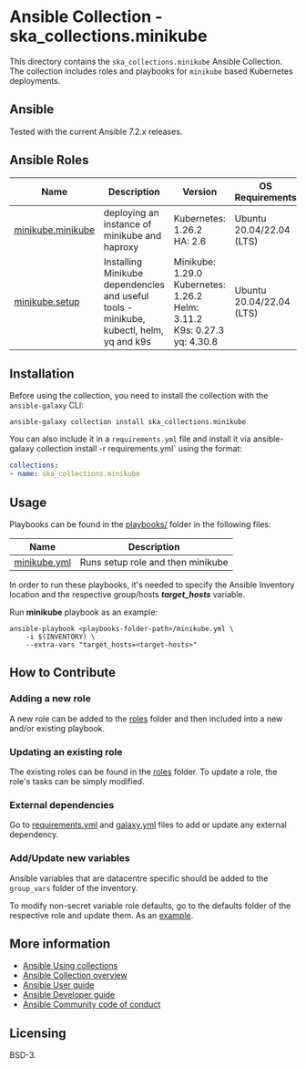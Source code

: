 # Ansible Collection - ska_collections.minikube

This directory contains the `ska_collections.minikube` Ansible Collection. The collection includes roles and playbooks for `minikube` based Kubernetes deployments.

## Ansible

Tested with the current Ansible 7.2.x releases.

## Ansible Roles
| Name | Description | Version | OS Requirements | Dependencies |
| ---- | ----------- | ------- | --- | ---|
| [minikube.minikube](./roles/minikube) | deploying an instance of minikube and haproxy | Kubernetes: 1.26.2 <br> HA: 2.6 | Ubuntu 20.04/22.04 (LTS) | |
| [minikube.setup](./roles/setup) | Installing Minikube dependencies and useful tools - minikube, kubectl, helm, yq and k9s| Minikube: 1.29.0 <br> Kubernetes: 1.26.2 <br> Helm: 3.11.2 <br> K9s: 0.27.3 <br> yq: 4.30.8 | Ubuntu 20.04/22.04 (LTS) | |


## Installation

Before using the collection, you need to install the collection with the `ansible-galaxy` CLI:

    ansible-galaxy collection install ska_collections.minikube

You can also include it in a `requirements.yml` file and install it via ansible-galaxy collection install -r requirements.yml` using the format:

```yaml
collections:
- name: ska_collections.minikube
```

## Usage

Playbooks can be found in the [playbooks/](./playbooks) folder in the following files:

| Name | Description |
| ---- | ----------- |
| [minikube.yml](./playbooks/minikube.yml) | Runs setup role and then minikube |


In order to run these playbooks, it's needed to specify the Ansible Inventory location and the respective group/hosts ***target_hosts*** variable.

Run **minikube** playbook as an example:
```
ansible-playbook <playbooks-folder-path>/minikube.yml \
	-i $(INVENTORY) \
	--extra-vars "target_hosts=<target-hosts>"
```

## How to Contribute

### Adding a new role
A new role can be added to the [roles](./roles/) folder and then included into a new and/or existing playbook.

### Updating an existing role
The existing roles can be found in the [roles](./roles/) folder. To update a role, the role's tasks can be simply modified.

### External dependencies
Go to [requirements.yml](../../../requirements.yml) and [galaxy.yml](./galaxy.yml) files to add or update any external dependency.

### Add/Update new variables
Ansible variables that are datacentre specific should be added to the `group_vars` folder of the inventory.

To modify non-secret variable role defaults, go to the defaults folder of the respective role and update them. As an [example](./roles/setup/defaults/main.yml).

## More information

- [Ansible Using collections](https://docs.ansible.com/ansible/latest/user_guide/collections_using.html)
- [Ansible Collection overview](https://github.com/ansible-collections/overview)
- [Ansible User guide](https://docs.ansible.com/ansible/latest/user_guide/index.html)
- [Ansible Developer guide](https://docs.ansible.com/ansible/latest/dev_guide/index.html)
- [Ansible Community code of conduct](https://docs.ansible.com/ansible/latest/community/code_of_conduct.html)

## Licensing

BSD-3.

